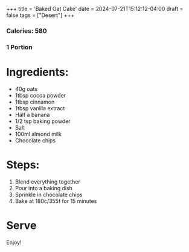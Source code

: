 +++
title = 'Baked Oat Cake'
date = 2024-07-21T15:12:12-04:00
draft = false
tags = ["Desert"]
+++

### Calories: 580
### 1 Portion

# Ingredients:
- 40g oats
- 1tbsp cocoa powder
- 1tbsp cinnamon
- 1tbsp vanilla extract 
- Half a banana
- 1/2 tsp baking powder
- Salt
- 100ml almond milk
- Chocolate chips

# Steps:
1. Blend everything together
2. Pour into a baking dish
3. Sprinkle in chocolate chips
4. Bake at 180c/355f for 15 minutes

# Serve
Enjoy!